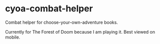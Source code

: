 # cyoa-combat-helper
Combat helper for choose-your-own-adventure books. 

Currently for The Forest of Doom because I am playing it. Best viewed on mobile.
